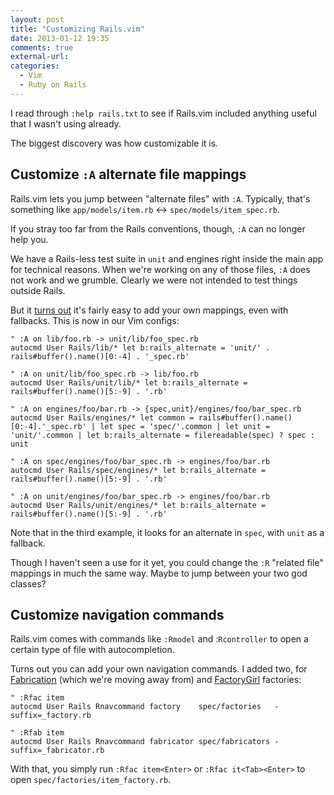 ```yaml
---
layout: post
title: "Customizing Rails.vim"
date: 2013-01-12 19:35
comments: true
external-url:
categories:
  - Vim
  - Ruby on Rails
---
```


I read through `:help rails.txt` to see if Rails.vim included anything useful that I wasn't using already.

The biggest discovery was how customizable it is.


## Customize `:A` alternate file mappings

Rails.vim lets you jump between "alternate files" with `:A`. Typically, that's something like `app/models/item.rb` ↔ `spec/models/item_spec.rb`.

If you stray too far from the Rails conventions, though, `:A` can no longer help you.

We have a Rails-less test suite in `unit` and engines right inside the main app for technical reasons. When we're working on any of those files, `:A` does not work and we grumble. Clearly we were not intended to test things outside Rails.

But it [turns out](https://github.com/tpope/vim-rails/issues/146) it's fairly easy to add your own mappings, even with fallbacks. This is now in our Vim configs:

``` vim
" :A on lib/foo.rb -> unit/lib/foo_spec.rb
autocmd User Rails/lib/* let b:rails_alternate = 'unit/' . rails#buffer().name()[0:-4] . '_spec.rb'

" :A on unit/lib/foo_spec.rb -> lib/foo.rb
autocmd User Rails/unit/lib/* let b:rails_alternate = rails#buffer().name()[5:-9] . '.rb'

" :A on engines/foo/bar.rb -> {spec,unit}/engines/foo/bar_spec.rb
autocmd User Rails/engines/* let common = rails#buffer().name()[0:-4].'_spec.rb' | let spec = 'spec/'.common | let unit = 'unit/'.common | let b:rails_alternate = filereadable(spec) ? spec : unit

" :A on spec/engines/foo/bar_spec.rb -> engines/foo/bar.rb
autocmd User Rails/spec/engines/* let b:rails_alternate = rails#buffer().name()[5:-9] . '.rb'

" :A on unit/engines/foo/bar_spec.rb -> engines/foo/bar.rb
autocmd User Rails/unit/engines/* let b:rails_alternate = rails#buffer().name()[5:-9] . '.rb'
```

Note that in the third example, it looks for an alternate in `spec`, with `unit` as a fallback.

Though I haven't seen a use for it yet, you could change the `:R` "related file" mappings in much the same way. Maybe to jump between your two god classes?


## Customize navigation commands

Rails.vim comes with commands like `:Rmodel` and :`Rcontroller` to open a certain type of file with autocompletion.

Turns out you can add your own navigation commands. I added two, for [Fabrication](http://www.fabricationgem.org/) (which we're moving away from) and [FactoryGirl](https://github.com/thoughtbot/factory_girl) factories:

``` vim
" :Rfac item
autocmd User Rails Rnavcommand factory    spec/factories   -suffix=_factory.rb

" :Rfab item
autocmd User Rails Rnavcommand fabricator spec/fabricators -suffix=_fabricator.rb
```

With that, you simply run `:Rfac item<Enter>` or `:Rfac it<Tab><Enter>` to open `spec/factories/item_factory.rb`.
